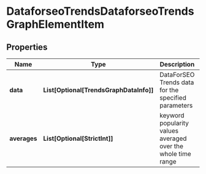 # DataforseoTrendsDataforseoTrendsGraphElementItem


## Properties

| Name | Type | Description | Notes |
|------------ | ------------- | ------------- | -------------|
**data** | **List[Optional[TrendsGraphDataInfo]]** | DataForSEO Trends data for the specified parameters |[optional]|
**averages** | **List[Optional[StrictInt]]** | keyword popularity values averaged over the whole time range |[optional]|
